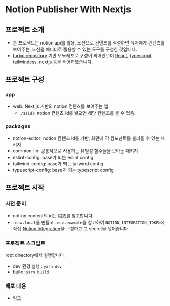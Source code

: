 # Notion Publisher With Nextjs

## 프로젝트 소개

- 본 프로젝트는 notion api를 활용, 노션으로 컨텐츠를 작성하면 유저에게 컨텐츠를 보여주는, 노션을 에디터로 활용할 수 있는 도구를 구성한 것입니다.
- [turbo repository](https://turbo.build/) 기반 모노레포로 구성이 되어있으며 [React](https://ko.legacy.reactjs.org/), [typescript](https://www.typescriptlang.org/), [tailwindcss](https://tailwindcss.com/), [nextjs](https://nextjs.org/) 등을 사용하였습니다.

## 프로젝트 구성

### app

- web: Next.js 기반의 notion 컨텐츠를 보여주는 앱
  - `/${id}`: notion 컨텐츠 id를 넣으면 해당 컨텐츠를 볼 수 있음.

### packages

- notion-editor: notion 컨텐츠 id를 기반, 화면에 각 컴포넌트를 불러올 수 있는 패키지
- common-lib: 공통적으로 사용하는 유틸성 함수들을 모아둔 패키지
- eslint-config: base가 되는 eslint config
- tailwind-config: base가 되는 tailwind config
- typescript-config: base가 되는 typescript config

## 프로젝트 시작

### 사전 준비

- notion content의 id는 [여기](https://developers.notion.com/docs/working-with-page-content#modeling-content-as-blocks)를 참고합니다.
- `.env.local`을 만들고 `.env.example`을 참고하여 `NOTION_INTEGRATION_TOKEN`에 직접 [Notion Integration](https://www.notion.so/integrations/all)을 구성하고 그 secret을 넣어줍니다.

### 프로젝트 스크립트

root directory에서 실행합니다.

- dev 환경 실행 : `yarn dev`
- build: `yarn build`

### 배포 내용

- [링크](https://notion-publisher-with-nextjs-nx1wa5bjt.vercel.app/)
